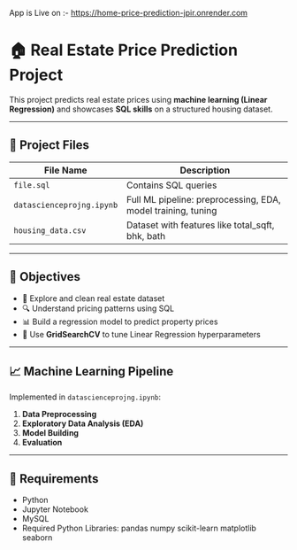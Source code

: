 App is Live on :- https://home-price-prediction-jpir.onrender.com

# 🏠 Real Estate Price Prediction Project

This project predicts real estate prices using **machine learning (Linear Regression)** and showcases **SQL skills** on a structured housing dataset.

---

## 📂 Project Files

| File Name                | Description                                                  |
|--------------------------|--------------------------------------------------------------|
| `file.sql`               | Contains SQL queries                                         |
| `datascienceprojng.ipynb`| Full ML pipeline: preprocessing, EDA, model training, tuning |
| `housing_data.csv`       |  Dataset with features like total_sqft, bhk, bath            |

---

## 🚀 Objectives

- 🧪 Explore and clean real estate dataset  
- 🔍 Understand pricing patterns using SQL  
- 📊 Build a regression model to predict property prices  
- 🔧 Use **GridSearchCV** to tune Linear Regression hyperparameters  

---

## 📈 Machine Learning Pipeline

Implemented in `datascienceprojng.ipynb`:

1. **Data Preprocessing**
2. **Exploratory Data Analysis (EDA)**
3. **Model Building**
4. **Evaluation**

---

## 🔧 Requirements

- Python 
- Jupyter Notebook  
- MySQL 
- Required Python Libraries:
  pandas
  numpy
  scikit-learn
  matplotlib
  seaborn
